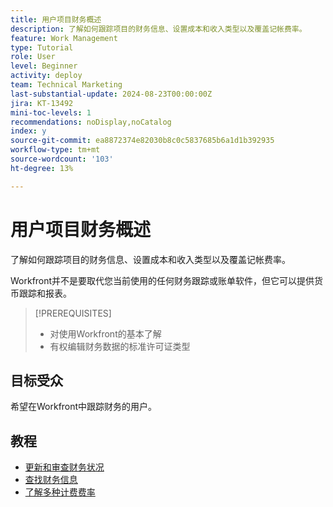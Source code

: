 ```yaml
---
title: 用户项目财务概述
description: 了解如何跟踪项目的财务信息、设置成本和收入类型以及覆盖记帐费率。
feature: Work Management
type: Tutorial
role: User
level: Beginner
activity: deploy
team: Technical Marketing
last-substantial-update: 2024-08-23T00:00:00Z
jira: KT-13492
mini-toc-levels: 1
recommendations: noDisplay,noCatalog
index: y
source-git-commit: ea8872374e82030b8c0c5837685b6a1d1b392935
workflow-type: tm+mt
source-wordcount: '103'
ht-degree: 13%

---
```



# 用户项目财务概述

了解如何跟踪项目的财务信息、设置成本和收入类型以及覆盖记帐费率。

Workfront并不是要取代您当前使用的任何财务跟踪或账单软件，但它可以提供货币跟踪和报表。

>[!PREREQUISITES]
>
>* 对使用Workfront的基本了解
>* 有权编辑财务数据的标准许可证类型

## 目标受众

希望在Workfront中跟踪财务的用户。


## 教程

* [更新和审查财务状况](/help/manage-work/project-finances/update-and-review-finances.md)
* [查找财务信息](/help/manage-work/project-finances/find-financial-information.md)
* [了解多种计费费率](/help/manage-work/project-finances/multiple-billing-rates.md)
